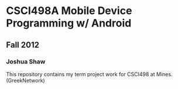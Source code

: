 # CSCI498A Mobile Device Programming w/ Android
## Fall 2012
### Joshua Shaw
This repository contains my term project work for CSCI498 at Mines. (GreekNetwork)